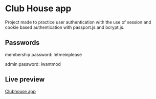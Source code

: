 # Club House app

Project made to practice user authentication with the use of session and cookie based authentication with passport.js and bcrypt.js.

## Passwords

membership password: letmeinplease

admin password: iwantmod

## Live preview

[Clubhouse app](https://clubhouse-app.adaptable.app/)
